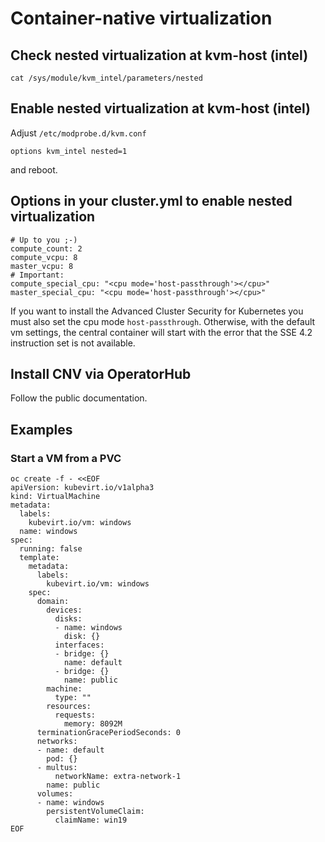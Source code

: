# Container-native virtualization
## Check nested  virtualization at kvm-host (intel)

```
cat /sys/module/kvm_intel/parameters/nested
```

## Enable nested virtualization at kvm-host (intel)

Adjust `/etc/modprobe.d/kvm.conf`
```
options kvm_intel nested=1
```
and reboot.

## Options in your cluster.yml to enable nested virtualization

```
# Up to you ;-)
compute_count: 2
compute_vcpu: 8
master_vcpu: 8
# Important:
compute_special_cpu: "<cpu mode='host-passthrough'></cpu>"
master_special_cpu: "<cpu mode='host-passthrough'></cpu>"
```

If you want to install the Advanced Cluster Security for Kubernetes you must also set the cpu mode `host-passthrough`. Otherwise, with the default vm settings, the central container will start with the error that the SSE 4.2 instruction set is not available.

## Install CNV via OperatorHub

Follow the public documentation.

## Examples

### Start a VM from a PVC
```
oc create -f - <<EOF
apiVersion: kubevirt.io/v1alpha3
kind: VirtualMachine
metadata:
  labels:
    kubevirt.io/vm: windows
  name: windows
spec:
  running: false
  template:
    metadata:
      labels:
        kubevirt.io/vm: windows
    spec:
      domain:
        devices:
          disks:
          - name: windows
            disk: {}
          interfaces:
          - bridge: {}
            name: default
          - bridge: {}
            name: public
        machine:
          type: ""
        resources:
          requests:
            memory: 8092M
      terminationGracePeriodSeconds: 0
      networks:
      - name: default
        pod: {}
      - multus:
          networkName: extra-network-1
        name: public
      volumes:
      - name: windows
        persistentVolumeClaim:
          claimName: win19
EOF
```
